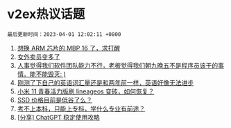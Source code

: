 # v2ex热议话题

`最后更新时间：2023-04-01 12:02:11 +0800`

1. [想换 ARM 芯片的 MBP 16 了，求打醒](https://www.v2ex.com/t/928788)
1. [女外卖员变多了](https://www.v2ex.com/t/928733)
1. [人事觉得我们软件团队能力不行，老板觉得我们朝九晚五不是程序员该干的事情。能不能毁灭: )](https://www.v2ex.com/t/928740)
1. [刚测了下自己的英语词汇量还是和两年前一样，英语好像无法进步](https://www.v2ex.com/t/928757)
1. [小米 11 青春活力版刷 lineageos 变砖，如何恢复？](https://www.v2ex.com/t/928772)
1. [SSD 价格目前是低谷了么？](https://www.v2ex.com/t/928795)
1. [考不上本科，只能上专科，学什么专业有前途？](https://www.v2ex.com/t/928846)
1. [[分享] ChatGPT 稳定使用攻略](https://www.v2ex.com/t/928782)

